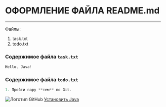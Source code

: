 # **ОФОРМЛЕНИЕ ФАЙЛА README.md**

----

Файлы:
1. task.txt
2. todo.txt

### Содержимое файла `task.txt`

```java
Hello, Java!
```

### Содержимое файла `todo.txt`

```java
1. Пройти пару **тем** по Git.
```

![Логотип GitHub](https://dehashed.com/_next/static/media/github.7d050dd4.png "Лого GitHub")
[Установить Java](https://www.jetbrains.com/idea/ "JetBrains")